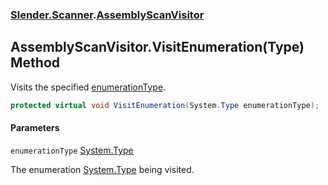 ### [Slender.Scanner](Slender.Scanner.md 'Slender.Scanner').[AssemblyScanVisitor](Slender.Scanner.AssemblyScanVisitor.md 'Slender.Scanner.AssemblyScanVisitor')

## AssemblyScanVisitor.VisitEnumeration(Type) Method

Visits the specified [enumerationType](Slender.Scanner.AssemblyScanVisitor.VisitEnumeration(System.Type).md#Slender.Scanner.AssemblyScanVisitor.VisitEnumeration(System.Type).enumerationType 'Slender.Scanner.AssemblyScanVisitor.VisitEnumeration(System.Type).enumerationType').

```csharp
protected virtual void VisitEnumeration(System.Type enumerationType);
```
#### Parameters

<a name='Slender.Scanner.AssemblyScanVisitor.VisitEnumeration(System.Type).enumerationType'></a>

`enumerationType` [System.Type](https://docs.microsoft.com/en-us/dotnet/api/System.Type 'System.Type')

The enumeration [System.Type](https://docs.microsoft.com/en-us/dotnet/api/System.Type 'System.Type') being visited.